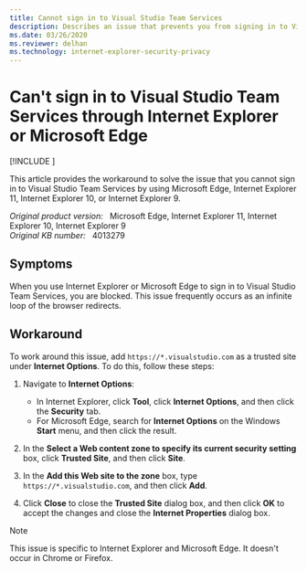 ```yaml
---
title: Cannot sign in to Visual Studio Team Services
description: Describes an issue that prevents you from signing in to Visual Studio Team Services through Internet Explorer or Microsoft Edge.
ms.date: 03/26/2020
ms.reviewer: delhan
ms.technology: internet-explorer-security-privacy
---
```

# Can't sign in to Visual Studio Team Services through Internet Explorer or Microsoft Edge

[!INCLUDE [](../../../includes/browsers-important.md)]

This article provides the workaround to solve the issue that you cannot sign in to Visual Studio Team Services by using Microsoft Edge, Internet Explorer 11, Internet Explorer 10, or Internet Explorer 9.

_Original product version:_ &nbsp; Microsoft Edge, Internet Explorer 11, Internet Explorer 10, Internet Explorer 9  
_Original KB number:_ &nbsp; 4013279

## Symptoms

When you use Internet Explorer or Microsoft Edge to sign in to Visual Studio Team Services, you are blocked. This issue frequently occurs as an infinite loop of the browser redirects.

## Workaround

To work around this issue, add `https://*.visualstudio.com` as a trusted site under **Internet Options**. To do this, follow these steps:

1. Navigate to **Internet Options**:

   - In Internet Explorer, click **Tool**, click **Internet Options**, and then click the **Security** tab.
   - For Microsoft Edge, search for **Internet Options** on the Windows **Start** menu, and then click the result.

2. In the **Select a Web content zone to specify its current security setting** box, click **Trusted Site**, and then click **Site**.

3. In the **Add this Web site to the zone** box, type `https://*.visualstudio.com`, and then click **Add**.

4. Click **Close** to close the **Trusted Site** dialog box, and then click **OK** to accept the changes and close the **Internet Properties** dialog box.
  
> [!NOTE]
> This issue is specific to Internet Explorer and Microsoft Edge. It doesn't occur in Chrome or Firefox.
